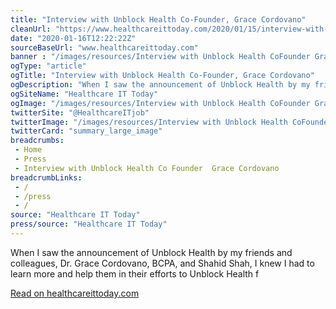 ```yaml
--- 
title: "Interview with Unblock Health Co-Founder, Grace Cordovano"
cleanUrl: "https://www.healthcareittoday.com/2020/01/15/interview-with-unblock-health-co-founder-grace-cordovano/"
date: "2020-01-16T12:22:22Z"
sourceBaseUrl: "www.healthcareittoday.com"
banner : "/images/resources/Interview with Unblock Health CoFounder Grace Cordovano.png"
ogType: "article"
ogTitle: "Interview with Unblock Health Co-Founder, Grace Cordovano"
ogDescription: "When I saw the announcement of Unblock Health by my friends and colleagues, Dr. Grace Cordovano, BCPA, and Shahid Shah, I knew I had to learn more and help them in their efforts to Unblock Health f"
ogSiteName: "Healthcare IT Today"
ogImage: "/images/resources/Interview with Unblock Health CoFounder Grace Cordovano.png"
twitterSite: "@HealthcareITjob"
twitterImage: "/images/resources/Interview with Unblock Health CoFounder Grace Cordovano.png"
twitterCard: "summary_large_image"
breadcrumbs:
 - Home
 - Press
 - Interview with Unblock Health Co Founder  Grace Cordovano
breadcrumbLinks:
 - / 
 - /press
 - / 
source: "Healthcare IT Today"
press/source: "Healthcare IT Today"
---
```

When I saw the announcement of Unblock Health by my friends and colleagues, Dr. Grace Cordovano, BCPA, and Shahid Shah, I knew I had to learn more and help them in their efforts to Unblock Health f  
  
[Read on healthcareittoday.com](https://www.healthcareittoday.com/2020/01/15/interview-with-unblock-health-co-founder-grace-cordovano/)

